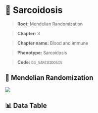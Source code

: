 # 🧪 Sarcoidosis

> **Root:** Mendelian Randomization

> **Chapter:** 3  

> **Chapter name:** Blood and immune

> **Phenotype:** Sarcoidosis  

> **Code:** `D3_SARCOIDOSIS`

## 🧬 Mendelian Randomization  

<img src="/MR/Figures/Forward/D3_SARCOIDOSIS.png"/>

## 📊 Data Table

<CsvTableMRF src="/MR_Data/Forward/D3_SARCOIDOSIS.csv"/>
